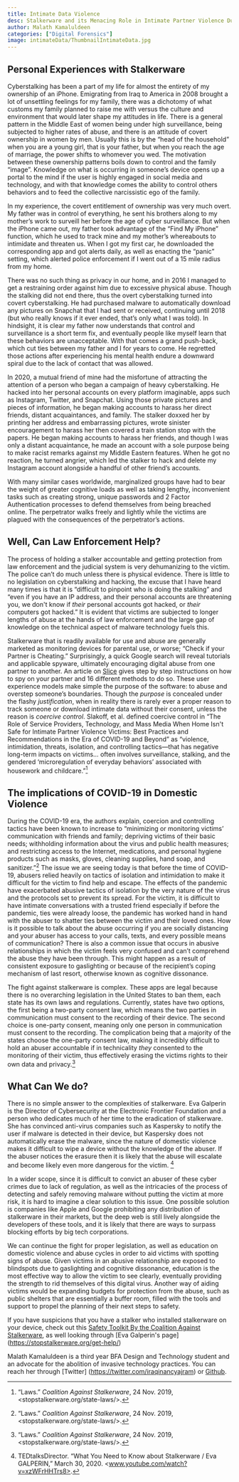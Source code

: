 ```yaml
---
title: Intimate Data Violence
desc: Stalkerware and its Menacing Role in Intimate Partner Violence During the COVID-19 Era.
author: Malath Kamaluldeen
categories: ["Digital Forensics"]
image: intimateData/ThumbnailIntimateData.jpg
---
```


## Personal Experiences with Stalkerware

Cyberstalking has been a part of my life for almost the entirety of my ownership of an iPhone. Emigrating from Iraq to America in 2008 brought a lot of unsettling feelings for my family, there was a dichotomy of what customs my family planned to raise me with versus the culture and environment that would later shape my attitudes in life. There is a general pattern in the Middle East of women being under high surveillance, being subjected to higher rates of abuse, and there is an attitude of covert ownership in women by men. Usually this is by the “head of the household” when you are a young girl, that is your father, but when you reach the age of marriage, the power shifts to whomever you wed. The motivation between these ownership patterns boils down to control and the family “image”. Knowledge on what is occurring in someone’s device opens up a portal to the mind if the user is highly engaged in social media and technology, and with that knowledge comes the ability to control others behaviors and to feed the collective narcissistic ego of the family. 

In my experience, the covert entitlement of ownership was very much overt. My father was in control of everything, he sent his brothers along to my mother’s work to surveill her before the age of cyber surveillance. But when the iPhone came out, my father took advantage of the “Find My iPhone” function, which he used to track mine and my mother’s whereabouts to intimidate and threaten us. When I got my first car, he downloaded the corresponding app and got alerts daily, as well as enacting the “panic” setting, which alerted police enforcement if I went out of a 15 mile radius from my home.

There was no such thing as privacy in our home, and in 2016 I managed to get a restraining order against him due to excessive physical abuse. Though the stalking did not end there, thus the overt cyberstalking turned into covert cyberstalking. He had purchased malware to automatically download any pictures on Snapchat that I had sent or received, continuing until 2018 (but who really knows if it ever ended, that’s only what I was told). In hindsight, it is clear my father now understands that control and surveillance is a short term fix, and eventually people like myself learn that these behaviors are unacceptable. With that comes a grand push-back, which cut ties between my father and I for years to come. He regretted those actions after experiencing his mental health endure a downward spiral due to the lack of contact that was allowed.

In 2020, a mutual friend of mine had the misfortune of attracting the attention of a person who began a campaign of heavy cyberstalking. He hacked into her personal accounts on every platform imaginable, apps such as Instagram, Twitter, and Snapchat. Using those private pictures and pieces of information, he began making accounts to harass her direct friends, distant acquaintances, and family. The stalker doxxed her by printing her address and embarrassing pictures, wrote sinister encouragement to harass her then covered a train station stop with the papers. He began making accounts to harass her friends, and though I was only a distant acquaintance, he made an account with a sole purpose being to make racist remarks against my Middle Eastern features. When he got no reaction, he turned angrier, which led the stalker to hack and delete my Instagram account alongside a handful of other friend’s accounts.  

With many similar cases worldwide, marginalized groups have had to bear the weight of greater cognitive loads as well as taking lengthy, inconvenient tasks such as creating strong, unique passwords and 2 Factor Authentication processes to defend themselves from being breached online. The perpetrator walks freely and lightly while the victims are plagued with the consequences of the perpetrator’s actions.


## Well, Can Law Enforcement Help?

The process of holding a stalker accountable and getting protection from law enforcement and the judicial system is very dehumanizing to the victim. The police can’t do much unless there is physical evidence. There is little to no legislation on cyberstalking and hacking, the excuse that I have heard many times is that it is “difficult to pinpoint who is doing the stalking” and “even if you have an IP address, and their personal accounts are threatening you, we don't know if _their_ personal accounts got hacked, or _their_ computers got hacked.” It is evident that victims are subjected to longer lengths of abuse at the hands of law enforcement and the large gap of knowledge on the technical aspect of malware technology fuels this. 

Stalkerware that is readily available for use and abuse are generally marketed as monitoring devices for parental use, or worse; “Check if your Partner is Cheating.” Surprisingly, a quick Google search will reveal tutorials and applicable spyware, ultimately encouraging digital abuse from one partner to another. An article on [Slice](https://www.slice.ca/how-to-catch-cheater-spy-on-cheating-spouse/) gives step by step instructions on how to spy on your partner and 16 different methods to do so. These user experience models make simple the purpose of the software: to abuse and overstep someone’s boundaries. Though the _purpose_ is concealed under the flashy _justification_, when in reality there is rarely ever a proper reason to track someone or download intimate data without their consent, unless the reason is _coercive control_. Slakoff, et al. defined coercive control in “The Role of Service Providers, Technology, and Mass Media When Home Isn't Safe for Intimate Partner Violence Victims: Best Practices and Recommendations in the Era of COVID-19 and Beyond” as “violence, intimidation, threats, isolation, and controlling tactics—that has negative long-term impacts on victims… often involves surveillance, stalking, and the gendered ‘microregulation of everyday behaviors’ associated with housework and childcare.”[^1]


## The implications of COVID-19 in Domestic Violence

During the COVID-19 era, the authors explain, coercion and controlling tactics have been known to increase to “minimizing or monitoring victims’ communication with friends and family; depriving victims of their basic needs; withholding information about the virus and public health measures; and restricting access to the Internet, medications, and personal hygiene products such as masks, gloves, cleaning supplies, hand soap, and sanitizer.”[^1] The issue we are seeing today is that before the time of COVID-19, abusers relied heavily on tactics of isolation and intimidation to make it difficult for the victim to find help and escape. The effects of the pandemic have exacerbated abusive tactics of isolation by the very nature of the virus and the protocols set to prevent its spread. For the victim, it is difficult to have intimate conversations with a trusted friend especially if before the pandemic, ties were already loose, the pandemic has worked hand in hand with the abuser to shatter ties between the victim and their loved ones. How is it possible to talk about the abuse occurring if you are socially distancing and your abuser has access to your calls, texts, and every possible means of communication? There is also a common issue that occurs in abusive relationships in which the victim feels very confused and can’t comprehend the abuse they have been through. This might happen as a result of consistent exposure to gaslighting or because of the recipient’s coping mechanism of last resort, otherwise known as cognitive dissonance. 

The fight against stalkerware is complex. These apps are legal because there is no overarching legislation in the United States to ban them, each state has its own laws and regulations. Currently, states have two options, the first being a two-party consent law, which means the two parties in communication must consent to the recording of their device. The second choice is one-party consent, meaning only one person in communication must consent to the recording. The complication being that a majority of the states choose the one-party consent law, making it incredibly difficult to hold an abuser accountable if in technicality _they_ consented to the monitoring of their victim, thus effectively erasing the victims rights to their own data and privacy.[^1]


## What Can We do?

There is no simple answer to the complexities of stalkerware. Eva Galperin is the Director of Cybersecurity at the Electronic Frontier Foundation and a person who dedicates much of her time to the eradication of stalkerware. She has convinced anti-virus companies such as Kaspersky to notify the user if malware is detected in their device, but Kaspersky does not automatically erase the malware, since the nature of domestic violence makes it difficult to wipe a device without the knowledge of the abuser. If the abuser notices the erasure then it is likely that the abuse will escalate and become likely even more dangerous for the victim. [^2]

In a wider scope, since it is difficult to convict an abuser of these cyber crimes due to lack of regulation, as well as the intricacies of the process of detecting and safely removing malware without putting the victim at more risk, it is hard to imagine a clear solution to this issue. One possible solution is companies like Apple and Google prohibiting any distribution of stalkerware in their markets, but the deep web is still lively alongside the developers of these tools, and it is likely that there are ways to surpass blocking efforts by big tech corporations.

 We can continue the fight for proper legislation, as well as education on domestic violence and abuse cycles in order to aid victims with spotting signs of abuse. Given victims in an abusive relationship are exposed to blindspots due to gaslighting and cognitive dissonance, education is the most effective way to allow the victim to see clearly, eventually providing the strength to rid themselves of this digital virus. Another way of aiding victims would be expanding budgets for protection from the abuse, such as public shelters that are essentially a buffer room, filled with the tools and support to propel the planning of their next steps to safety. 
 
 If you have suspicions that you have a stalker who installed stalkerware on your device, check out this [Safety Toolkit By the Coalition Against Stalkerware](https://stopstalkerware.org/get-help/), as well looking through [Eva Galperin's page] (https://stopstalkerware.org/get-help/)

Malath Kamaluldeen is a third year BFA Design and Technology student and an advocate for the abolition of invasive technology practices. You can reach her through [Twitter] (https://twitter.com/iraqinancyajram) or [Github](https://github.com/malathk).

[^1]: “Laws.” _Coalition Against Stalkerware_, 24 Nov. 2019, <stopstalkerware.org/state-laws/>. 
[^2]: TEDtalksDirector. “What You Need to Know about Stalkerware / Eva GALPERIN,” March 30, 2020. <www.youtube.com/watch?v=xzWFrHHTrs8>. 
